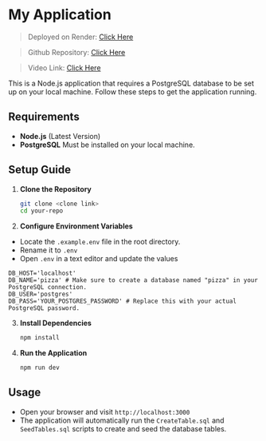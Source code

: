 # My Application

> Deployed on Render: [Click Here](https://cosc-3380-hw4.onrender.com/)

> Github Repository: [Click Here](https://github.com/mramazzini/COSC-3380-HW4)

> Video Link: [Click Here](https://drive.google.com/file/d/1jO6i2C-S05uL_sFdpleCKggXo19Xm5HN/view?usp=sharing)

This is a Node.js application that requires a PostgreSQL database to be set up on your local machine. Follow these steps to get the application running.

## Requirements

- **Node.js** (Latest Version)
- **PostgreSQL** Must be installed on your local machine.

## Setup Guide

1. **Clone the Repository**

   ```bash
   git clone <clone link>
   cd your-repo
   ```

2. **Configure Environment Variables**

- Locate the `.example.env` file in the root directory.
- Rename it to `.env`
- Open `.env` in a text editor and update the values

```env
DB_HOST='localhost'
DB_NAME='pizza' # Make sure to create a database named "pizza" in your PostgreSQL connection.
DB_USER='postgres'
DB_PASS='YOUR_POSTGRES_PASSWORD' # Replace this with your actual PostgreSQL password.
```

3. **Install Dependencies**

   ```bash
   npm install
   ```

4. **Run the Application**

   ```bash
   npm run dev
   ```

## Usage

- Open your browser and visit `http://localhost:3000`
- The application will automatically run the `CreateTable.sql` and `SeedTables.sql` scripts to create and seed the database tables.
